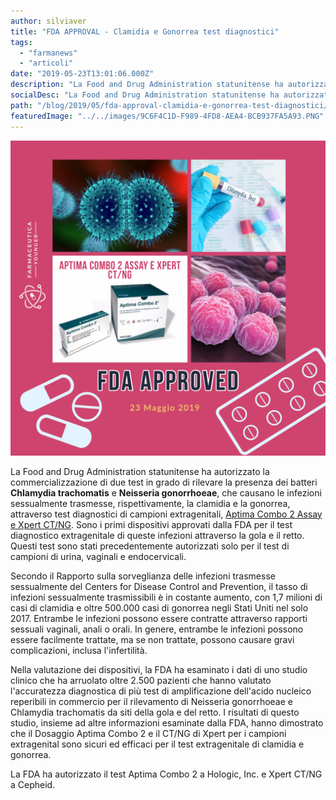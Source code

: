 ```yaml
---
author: silviaver
title: "FDA APPROVAL - Clamidia e Gonorrea test diagnostici"
tags:
  - "farmanews"
  - "articoli"
date: "2019-05-23T13:01:06.000Z"
description: "La Food and Drug Administration statunitense ha autorizzato la commercializzazione di due test in grado di rilevare la presenza dei batteri Chlamydia trachomatis e Neisseria gonorrhoeae, che causano le infezioni sessualmente trasmesse, rispettivamente, la clamidia e la gonorrea, attraverso test diagnostici di campioni extragenitali, Aptima Combo 2 Assay e Xpert CT/NG. Sono i primi dispositivi approvati dalla FDA per il test diagnostico extragenitale di queste infezioni attraverso la gola e il retto. Questi test sono stati precedentemente autorizzati solo per il test di campioni di urina, vaginali e endocervicali.\n"
socialDesc: "La Food and Drug Administration statunitense ha autorizzato la commercializzazione di due test in grado di rilevare la presenza dei batteri Chlamydia trachomatis e Neisseria gonorrhoeae, che causano le infezioni sessualmente trasmesse, rispettivamente, la clamidia e la gonorrea, attraverso test diagnostici di campioni extragenitali, Aptima Combo 2 Assay e Xpert CT/NG. Sono i primi dispositivi approvati dalla FDA per il test diagnostico extragenitale di queste infezioni attraverso la gola e il retto. Questi test sono stati precedentemente autorizzati solo per il test di campioni di urina, vaginali e endocervicali.\n"
path: "/blog/2019/05/fda-approval-clamidia-e-gonorrea-test-diagnostici/"
featuredImage: "../../images/9C6F4C1D-F989-4FD8-AEA4-BCB937FA5A93.PNG"
---
```


![](../../images/9C6F4C1D-F989-4FD8-AEA4-BCB937FA5A93.PNG)

La Food and Drug Administration statunitense ha autorizzato la commercializzazione di due test in grado di rilevare la presenza dei batteri **Chlamydia trachomatis** e **Neisseria gonorrhoeae**, che causano le infezioni sessualmente trasmesse, rispettivamente, la clamidia e la gonorrea, attraverso test diagnostici di campioni extragenitali, [Aptima Combo 2 Assay e Xpert CT/NG](https://www.fda.gov/news-events/press-announcements/fda-clears-first-diagnostic-tests-extragenital-testing-chlamydia-and-gonorrhea). Sono i primi dispositivi approvati dalla FDA per il test diagnostico extragenitale di queste infezioni attraverso la gola e il retto. Questi test sono stati precedentemente autorizzati solo per il test di campioni di urina, vaginali e endocervicali.

Secondo il Rapporto sulla sorveglianza delle infezioni trasmesse sessualmente del Centers for Disease Control and Prevention, il tasso di infezioni sessualmente trasmissibili è in costante aumento, con 1,7 milioni di casi di clamidia e oltre 500.000 casi di gonorrea negli Stati Uniti nel solo 2017. Entrambe le infezioni possono essere contratte attraverso rapporti sessuali vaginali, anali o orali. In genere, entrambe le infezioni possono essere facilmente trattate, ma se non trattate, possono causare gravi complicazioni, inclusa l'infertilità.

Nella valutazione dei dispositivi, la FDA ha esaminato i dati di uno studio clinico che ha arruolato oltre 2.500 pazienti che hanno valutato l'accuratezza diagnostica di più test di amplificazione dell'acido nucleico reperibili in commercio per il rilevamento di Neisseria gonorrhoeae e Chlamydia trachomatis da siti della gola e del retto. I risultati di questo studio, insieme ad altre informazioni esaminate dalla FDA, hanno dimostrato che il Dosaggio Aptima Combo 2 e il CT/NG di Xpert per i campioni extragenital sono sicuri ed efficaci per il test extragenitale di clamidia e gonorrea.

La FDA ha autorizzato il test Aptima Combo 2 a Hologic, Inc. e Xpert CT/NG a Cepheid.
